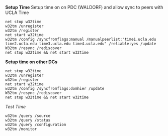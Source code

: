 **Setup Time**
Setup time on on PDC (WALDORF) and allow sync to peers with UCLA Time  
```
net stop w32time
w32tm /unregister
w32tm /register
net start w32time
w32tm /config /syncfromflags:manual /manualpeerlist:"time1.ucla.edu time2.ucla.edu time3.ucla.edu time4.ucla.edu" /reliable:yes /update
W32tm /resync /rediscover
net stop w32time && net start w32time
```

**Setup time on other DCs**
```
net stop w32time
w32tm /unregister
w32tm /register
net start w32time
w32tm /config /syncfromflags:domhier /update
W32tm /resync /rediscover
net stop w32time && net start w32time
```

*Test Time*
```
w32tm /query /source
w32tm /query /status
w32tm /query /configuration
w32tm /monitor
```
